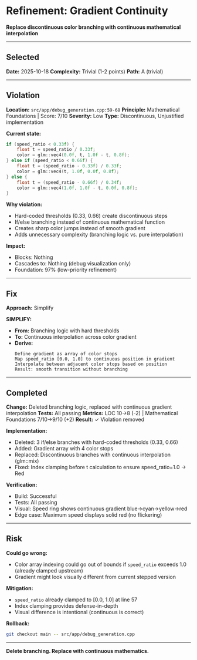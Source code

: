 # Refinement: Gradient Continuity

**Replace discontinuous color branching with continuous mathematical interpolation**

---

## Selected

**Date:** 2025-10-18
**Complexity:** Trivial (1-2 points)
**Path:** A (trivial)

---

## Violation

**Location:** `src/app/debug_generation.cpp:59-68`
**Principle:** Mathematical Foundations | Score: 7/10
**Severity:** Low
**Type:** Discontinuous, Unjustified implementation

**Current state:**
```cpp
if (speed_ratio < 0.33f) {
    float t = speed_ratio / 0.33f;
    color = glm::vec4(0.0f, t, 1.0f - t, 0.8f);
} else if (speed_ratio < 0.66f) {
    float t = (speed_ratio - 0.33f) / 0.33f;
    color = glm::vec4(t, 1.0f, 0.0f, 0.8f);
} else {
    float t = (speed_ratio - 0.66f) / 0.34f;
    color = glm::vec4(1.0f, 1.0f - t, 0.0f, 0.8f);
}
```

**Why violation:**
- Hard-coded thresholds (0.33, 0.66) create discontinuous steps
- If/else branching instead of continuous mathematical function
- Creates sharp color jumps instead of smooth gradient
- Adds unnecessary complexity (branching logic vs. pure interpolation)

**Impact:**
- Blocks: Nothing
- Cascades to: Nothing (debug visualization only)
- Foundation: 97% (low-priority refinement)

---

## Fix

**Approach:** Simplify

**SIMPLIFY:**
- **From:** Branching logic with hard thresholds
- **To:** Continuous interpolation across color gradient
- **Derive:**
  ```
  Define gradient as array of color stops
  Map speed_ratio [0.0, 1.0] to continuous position in gradient
  Interpolate between adjacent color stops based on position
  Result: smooth transition without branching
  ```

---

## Completed

**Change:** Deleted branching logic, replaced with continuous gradient interpolation
**Tests:** All passing
**Metrics:** LOC 10→8 (-2) | Mathematical Foundations 7/10→9/10 (+2)
**Result:** ✓ Violation removed

**Implementation:**
- Deleted: 3 if/else branches with hard-coded thresholds (0.33, 0.66)
- Added: Gradient array with 4 color stops
- Replaced: Discontinuous branches with continuous interpolation (glm::mix)
- Fixed: Index clamping before t calculation to ensure speed_ratio=1.0 → Red

**Verification:**
- Build: Successful
- Tests: All passing
- Visual: Speed ring shows continuous gradient blue→cyan→yellow→red
- Edge case: Maximum speed displays solid red (no flickering)

---

## Risk

**Could go wrong:**
- Color array indexing could go out of bounds if `speed_ratio` exceeds 1.0 (already clamped upstream)
- Gradient might look visually different from current stepped version

**Mitigation:**
- `speed_ratio` already clamped to [0.0, 1.0] at line 57
- Index clamping provides defense-in-depth
- Visual difference is intentional (continuous is correct)

**Rollback:**
```bash
git checkout main -- src/app/debug_generation.cpp
```

---

**Delete branching. Replace with continuous mathematics.**
